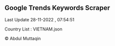 

## Google Trends Keywords Scraper 
 
Last Update 28-11-2022 , 07:54:51

Country List :
VIETNAM.json



© Abdul Muttaqin 
